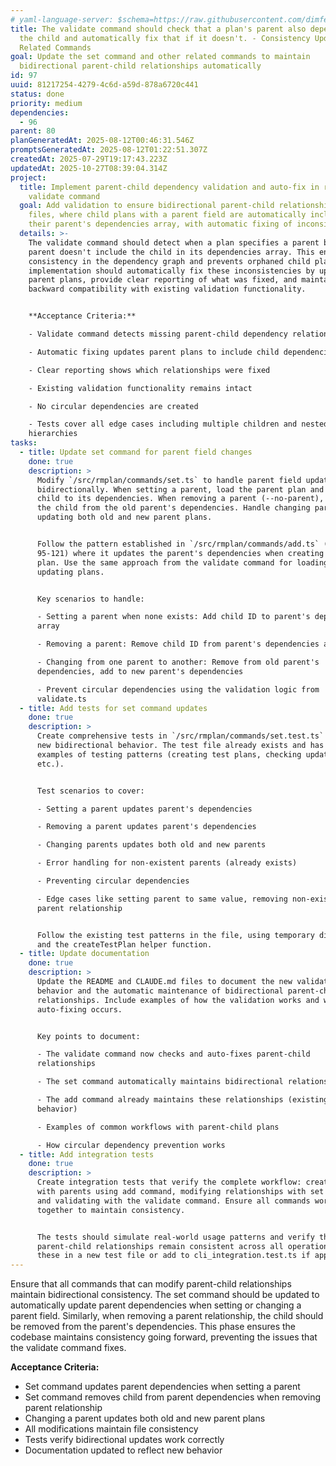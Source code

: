 ```yaml
---
# yaml-language-server: $schema=https://raw.githubusercontent.com/dimfeld/llmutils/main/schema/rmplan-plan-schema.json
title: The validate command should check that a plan's parent also depends on
  the child and automatically fix that if it doesn't. - Consistency Updates for
  Related Commands
goal: Update the set command and other related commands to maintain
  bidirectional parent-child relationships automatically
id: 97
uuid: 81217254-4279-4c6d-a59d-878a6720c441
status: done
priority: medium
dependencies:
  - 96
parent: 80
planGeneratedAt: 2025-08-12T00:46:31.546Z
promptsGeneratedAt: 2025-08-12T01:22:51.307Z
createdAt: 2025-07-29T19:17:43.223Z
updatedAt: 2025-10-27T08:39:04.314Z
project:
  title: Implement parent-child dependency validation and auto-fix in rmplan
    validate command
  goal: Add validation to ensure bidirectional parent-child relationships in plan
    files, where child plans with a parent field are automatically included in
    their parent's dependencies array, with automatic fixing of inconsistencies.
  details: >-
    The validate command should detect when a plan specifies a parent but that
    parent doesn't include the child in its dependencies array. This ensures
    consistency in the dependency graph and prevents orphaned child plans. The
    implementation should automatically fix these inconsistencies by updating
    parent plans, provide clear reporting of what was fixed, and maintain
    backward compatibility with existing validation functionality.


    **Acceptance Criteria:**

    - Validate command detects missing parent-child dependency relationships

    - Automatic fixing updates parent plans to include child dependencies

    - Clear reporting shows which relationships were fixed

    - Existing validation functionality remains intact

    - No circular dependencies are created

    - Tests cover all edge cases including multiple children and nested
    hierarchies
tasks:
  - title: Update set command for parent field changes
    done: true
    description: >
      Modify `/src/rmplan/commands/set.ts` to handle parent field updates
      bidirectionally. When setting a parent, load the parent plan and add the
      child to its dependencies. When removing a parent (--no-parent), remove
      the child from the old parent's dependencies. Handle changing parents by
      updating both old and new parent plans.


      Follow the pattern established in `/src/rmplan/commands/add.ts` (lines
      95-121) where it updates the parent's dependencies when creating a child
      plan. Use the same approach from the validate command for loading and
      updating plans.


      Key scenarios to handle:

      - Setting a parent when none exists: Add child ID to parent's dependencies
      array

      - Removing a parent: Remove child ID from parent's dependencies array  

      - Changing from one parent to another: Remove from old parent's
      dependencies, add to new parent's dependencies

      - Prevent circular dependencies using the validation logic from
      validate.ts
  - title: Add tests for set command updates
    done: true
    description: >
      Create comprehensive tests in `/src/rmplan/commands/set.test.ts` for the
      new bidirectional behavior. The test file already exists and has good
      examples of testing patterns (creating test plans, checking updates,
      etc.).


      Test scenarios to cover:

      - Setting a parent updates parent's dependencies

      - Removing a parent updates parent's dependencies

      - Changing parents updates both old and new parents

      - Error handling for non-existent parents (already exists)

      - Preventing circular dependencies

      - Edge cases like setting parent to same value, removing non-existent
      parent relationship


      Follow the existing test patterns in the file, using temporary directories
      and the createTestPlan helper function.
  - title: Update documentation
    done: true
    description: >
      Update the README and CLAUDE.md files to document the new validation
      behavior and the automatic maintenance of bidirectional parent-child
      relationships. Include examples of how the validation works and when
      auto-fixing occurs.


      Key points to document:

      - The validate command now checks and auto-fixes parent-child
      relationships

      - The set command automatically maintains bidirectional relationships

      - The add command already maintains these relationships (existing
      behavior)

      - Examples of common workflows with parent-child plans

      - How circular dependency prevention works
  - title: Add integration tests
    done: true
    description: >
      Create integration tests that verify the complete workflow: creating plans
      with parents using add command, modifying relationships with set command,
      and validating with the validate command. Ensure all commands work
      together to maintain consistency.


      The tests should simulate real-world usage patterns and verify that the
      parent-child relationships remain consistent across all operations. Place
      these in a new test file or add to cli_integration.test.ts if appropriate.
---
```


Ensure that all commands that can modify parent-child relationships maintain bidirectional consistency. The set command should be updated to automatically update parent dependencies when setting or changing a parent field. Similarly, when removing a parent relationship, the child should be removed from the parent's dependencies. This phase ensures the codebase maintains consistency going forward, preventing the issues that the validate command fixes.

**Acceptance Criteria:**
- Set command updates parent dependencies when setting a parent
- Set command removes child from parent dependencies when removing parent relationship
- Changing a parent updates both old and new parent plans
- All modifications maintain file consistency
- Tests verify bidirectional updates work correctly
- Documentation updated to reflect new behavior
